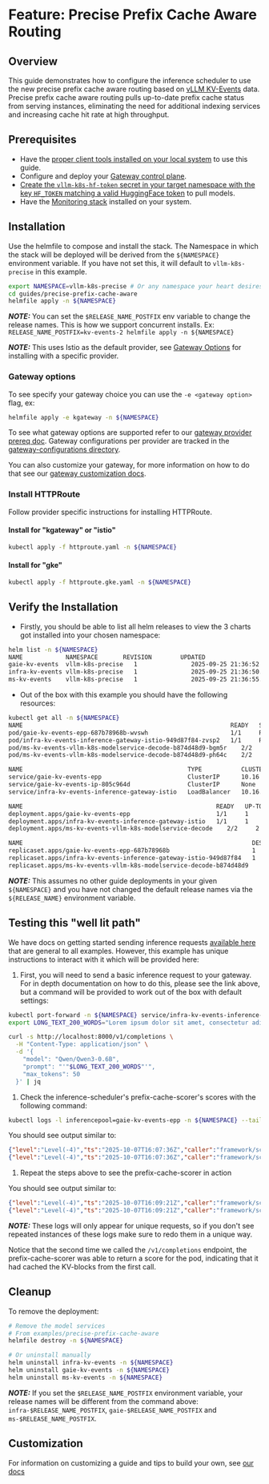 # Feature: Precise Prefix Cache Aware Routing

## Overview

This guide demonstrates how to configure the inference scheduler to use the new precise prefix cache aware routing based on [vLLM KV-Events](https://github.com/vllm-project/vllm/issues/16669) data. Precise prefix cache aware routing pulls up-to-date prefix cache status from serving instances, eliminating the need for additional indexing services and increasing cache hit rate at high throughput.

## Prerequisites

- Have the [proper client tools installed on your local system](../prereq/client-setup/README.md) to use this guide.
- Configure and deploy your [Gateway control plane](../prereq/gateway-provider/README.md).
- [Create the `vllm-k8s-hf-token` secret in your target namespace with the key `HF_TOKEN` matching a valid HuggingFace token](../prereq/client-setup/README.md#huggingface-token) to pull models.
- Have the [Monitoring stack](../../docs/monitoring/README.md) installed on your system.

## Installation

Use the helmfile to compose and install the stack. The Namespace in which the stack will be deployed will be derived from the `${NAMESPACE}` environment variable. If you have not set this, it will default to `vllm-k8s-precise` in this example.

```bash
export NAMESPACE=vllm-k8s-precise # Or any namespace your heart desires
cd guides/precise-prefix-cache-aware
helmfile apply -n ${NAMESPACE}
```

**_NOTE:_** You can set the `$RELEASE_NAME_POSTFIX` env variable to change the release names. This is how we support concurrent installs. Ex: `RELEASE_NAME_POSTFIX=kv-events-2 helmfile apply -n ${NAMESPACE}`

**_NOTE:_** This uses Istio as the default provider, see [Gateway Options](./README.md#gateway-options) for installing with a specific provider.

### Gateway options

To see specify your gateway choice you can use the `-e <gateway option>` flag, ex:

```bash
helmfile apply -e kgateway -n ${NAMESPACE}
```

To see what gateway options are supported refer to our [gateway provider prereq doc](../prereq/gateway-provider/README.md#supported-providers). Gateway configurations per provider are tracked in the [gateway-configurations directory](../prereq/gateway-provider/common-configurations/).

You can also customize your gateway, for more information on how to do that see our [gateway customization docs](../../docs/customizing-your-gateway.md).

### Install HTTPRoute

Follow provider specific instructions for installing HTTPRoute.

#### Install for "kgateway" or "istio"

```bash
kubectl apply -f httproute.yaml -n ${NAMESPACE}
```

#### Install for "gke"

```bash
kubectl apply -f httproute.gke.yaml -n ${NAMESPACE}
```

## Verify the Installation

- Firstly, you should be able to list all helm releases to view the 3 charts got installed into your chosen namespace:

```bash
helm list -n ${NAMESPACE}
NAME            NAMESPACE       REVISION        UPDATED                                 STATUS          CHART                           APP VERSION
gaie-kv-events  vllm-k8s-precise   1               2025-09-25 21:36:52.452999581 +0000 UTC deployed        inferencepool-v1.0.1            v1.0.1
infra-kv-events vllm-k8s-precise   1               2025-09-25 21:36:50.848300265 +0000 UTC deployed        vllm-k8s-infra-v1.3.3              v0.3.0     
ms-kv-events    vllm-k8s-precise   1               2025-09-25 21:36:55.955958022 +0000 UTC deployed        vllm-k8s-modelservice-v0.2.11      v0.2.0 
```

- Out of the box with this example you should have the following resources:

```bash
kubectl get all -n ${NAMESPACE}
NAME                                                          READY   STATUS    RESTARTS   AGE
pod/gaie-kv-events-epp-687b78968b-wvswh                       1/1     Running   0          80s
pod/infra-kv-events-inference-gateway-istio-949d87f84-zvsp2   1/1     Running   0          85s
pod/ms-kv-events-vllm-k8s-modelservice-decode-b874d48d9-bgm5r    2/2     Running   0          75s
pod/ms-kv-events-vllm-k8s-modelservice-decode-b874d48d9-ph64c    2/2     Running   0          75s

NAME                                              TYPE           CLUSTER-IP   EXTERNAL-IP   PORT(S)                        AGE
service/gaie-kv-events-epp                        ClusterIP      10.16.2.44   <none>        9002/TCP,9090/TCP,5557/TCP     81s
service/gaie-kv-events-ip-805c964d                ClusterIP      None         <none>        54321/TCP                      75s
service/infra-kv-events-inference-gateway-istio   LoadBalancer   10.16.1.30   10.16.4.2     15021:32033/TCP,80:39332/TCP   86s

NAME                                                      READY   UP-TO-DATE   AVAILABLE   AGE
deployment.apps/gaie-kv-events-epp                        1/1     1            1           81s
deployment.apps/infra-kv-events-inference-gateway-istio   1/1     1            1           86s
deployment.apps/ms-kv-events-vllm-k8s-modelservice-decode    2/2     2            2           76s

NAME                                                                DESIRED   CURRENT   READY   AGE
replicaset.apps/gaie-kv-events-epp-687b78968b                       1         1         1       81s
replicaset.apps/infra-kv-events-inference-gateway-istio-949d87f84   1         1         1       86s
replicaset.apps/ms-kv-events-vllm-k8s-modelservice-decode-b874d48d9    2         2         2       76s
```

**_NOTE:_** This assumes no other guide deployments in your given `${NAMESPACE}` and you have not changed the default release names via the `${RELEASE_NAME}` environment variable.

## Testing this "well lit path"

We have docs on getting started sending inference requests [available here](../../docs/getting-started-inferencing.md) that are general to all examples. However, this example has unique instructions to interact with it which will be provided here:

1. First, you will need to send a basic inference request to your gateway. For in depth documentation on how to do this, please see the link above, but a command will be provided to work out of the box with default settings:

```bash
kubectl port-forward -n ${NAMESPACE} service/infra-kv-events-inference-gateway-istio 8000:80
export LONG_TEXT_200_WORDS="Lorem ipsum dolor sit amet, consectetur adipiscing elit. Sed do eiusmod tempor incididunt ut labore et dolore magna aliqua. Ut enim ad minim veniam, quis nostrud exercitation ullamco laboris nisi ut aliquip ex ea commodo consequat. Duis aute irure dolor in reprehenderit in voluptate velit esse cillum dolore eu fugiat nulla pariatur. Excepteur sint occaecat cupidatat non proident, sunt in culpa qui officia deserunt mollit anim id est laborum. Lorem ipsum dolor sit amet, consectetur adipiscing elit. Sed do eiusmod tempor incididunt ut labore et dolore magna aliqua. Ut enim ad minim veniam, quis nostrud exercitation ullamco laboris nisi ut aliquip ex ea commodo consequat. Duis aute irure dolor in reprehenderit in voluptate velit esse cillum dolore eu fugiat nulla pariatur. Excepteur sint occaecat cupidatat non proident, sunt in culpa qui officia deserunt mollit anim id est laborum."

curl -s http://localhost:8000/v1/completions \
  -H "Content-Type: application/json" \
  -d '{
    "model": "Qwen/Qwen3-0.6B",
    "prompt": "'"$LONG_TEXT_200_WORDS"'",
    "max_tokens": 50
  }' | jq
```

1. Check the inference-scheduler's prefix-cache-scorer's scores with the following command:

```bash
kubectl logs -l inferencepool=gaie-kv-events-epp -n ${NAMESPACE} --tail 100 | grep "Calculated score" | grep "precise-prefix-cache-scorer/precise-prefix-cache-scorer"
```

You should see output similar to:

```json
{"level":"Level(-4)","ts":"2025-10-07T16:07:36Z","caller":"framework/scheduler_profile.go:165","msg":"Calculated score","x-request-id":"77790804-deb4-441a-9a03-d771d8e20778","objectiveKey":"","incomingModelName":"Qwen/Qwen3-0.6B","targetModelName":"Qwen/Qwen3-0.6B","priority":0,"plugin":"precise-prefix-cache-scorer/precise-prefix-cache-scorer","endpoint":{"name":"ms-kv-events-vllm-k8s-modelservice-decode-75499f8dc5-pbp84","namespace":"vllm-k8s-precise"},"score":0}
{"level":"Level(-4)","ts":"2025-10-07T16:07:36Z","caller":"framework/scheduler_profile.go:165","msg":"Calculated score","x-request-id":"77790804-deb4-441a-9a03-d771d8e20778","objectiveKey":"","incomingModelName":"Qwen/Qwen3-0.6B","targetModelName":"Qwen/Qwen3-0.6B","priority":0,"plugin":"precise-prefix-cache-scorer/precise-prefix-cache-scorer","endpoint":{"name":"ms-kv-events-vllm-k8s-modelservice-decode-75499f8dc5-kgnqh","namespace":"vllm-k8s-precise"},"score":0}
```

1. Repeat the steps above to see the prefix-cache-scorer in action

You should see output similar to:

```json
{"level":"Level(-4)","ts":"2025-10-07T16:09:21Z","caller":"framework/scheduler_profile.go:165","msg":"Calculated score","x-request-id":"f4c967aa-ad15-4be2-8640-55164da18dfa","objectiveKey":"","incomingModelName":"Qwen/Qwen3-0.6B","targetModelName":"Qwen/Qwen3-0.6B","priority":0,"plugin":"precise-prefix-cache-scorer/precise-prefix-cache-scorer","endpoint":{"name":"ms-kv-events-vllm-k8s-modelservice-decode-75499f8dc5-pbp84","namespace":"vllm-k8s-precise"},"score":0}
{"level":"Level(-4)","ts":"2025-10-07T16:09:21Z","caller":"framework/scheduler_profile.go:165","msg":"Calculated score","x-request-id":"f4c967aa-ad15-4be2-8640-55164da18dfa","objectiveKey":"","incomingModelName":"Qwen/Qwen3-0.6B","targetModelName":"Qwen/Qwen3-0.6B","priority":0,"plugin":"precise-prefix-cache-scorer/precise-prefix-cache-scorer","endpoint":{"name":"ms-kv-events-vllm-k8s-modelservice-decode-75499f8dc5-kgnqh","namespace":"vllm-k8s-precise"},"score":1}
```

**_NOTE:_** These logs will only appear for unique requests, so if you don't see repeated instances of these logs make sure to redo them in a unique way.

Notice that the second time we called the `/v1/completions` endpoint, the prefix-cache-scorer was able to return a score for the pod,
indicating that it had cached the KV-blocks from the first call.

## Cleanup

To remove the deployment:

```bash
# Remove the model services
# From examples/precise-prefix-cache-aware
helmfile destroy -n ${NAMESPACE}

# Or uninstall manually
helm uninstall infra-kv-events -n ${NAMESPACE}
helm uninstall gaie-kv-events -n ${NAMESPACE}
helm uninstall ms-kv-events -n ${NAMESPACE}
```

**_NOTE:_** If you set the `$RELEASE_NAME_POSTFIX` environment variable, your release names will be different from the command above: `infra-$RELEASE_NAME_POSTFIX`, `gaie-$RELEASE_NAME_POSTFIX` and `ms-$RELEASE_NAME_POSTFIX`.

## Customization

For information on customizing a guide and tips to build your own, see [our docs](../../docs/customizing-a-guide.md)
